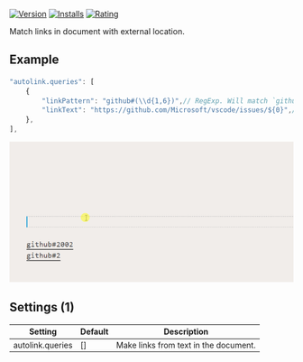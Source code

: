 [![Version](https://vsmarketplacebadge.apphb.com/version-short/usernamehw.autolink.svg)](https://marketplace.visualstudio.com/items?itemName=usernamehw.autolink)
[![Installs](https://vsmarketplacebadge.apphb.com/installs-short/usernamehw.autolink.svg)](https://marketplace.visualstudio.com/items?itemName=usernamehw.autolink)
[![Rating](https://vsmarketplacebadge.apphb.com/rating-short/usernamehw.autolink.svg)](https://marketplace.visualstudio.com/items?itemName=usernamehw.autolink)

Match links in document with external location.

## Example

```js
"autolink.queries": [
    {
        "linkPattern": "github#(\\d{1,6})",// RegExp. Will match `github#202` text
        "linkText": "https://github.com/Microsoft/vscode/issues/${0}",// will replace `${0}` with matched group
    },
],
```

![demo.gif](img/demo.gif)



<!-- SETTINGS_START -->
## Settings (1)

|Setting|Default|Description|
|-|-|-|
|autolink.queries|\[\]|Make links from text in the document.|
<!-- SETTINGS_END -->